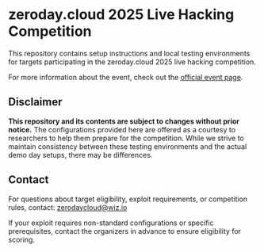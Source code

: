 # zeroday.cloud 2025 Live Hacking Competition

This repository contains setup instructions and local testing environments for targets participating in the zeroday.cloud 2025 live hacking competition.

For more information about the event, check out the [official event page](https://zeroday.cloud).


## Disclaimer

**This repository and its contents are subject to changes without prior notice.** The configurations provided here are offered as a courtesy to researchers to help them prepare for the competition. While we strive to maintain consistency between these testing environments and the actual demo day setups, there may be differences.


## Contact

For questions about target eligibility, exploit requirements, or competition rules, contact: zerodaycloud@wiz.io

If your exploit requires non-standard configurations or specific prerequisites, contact the organizers in advance to ensure eligibility for scoring.